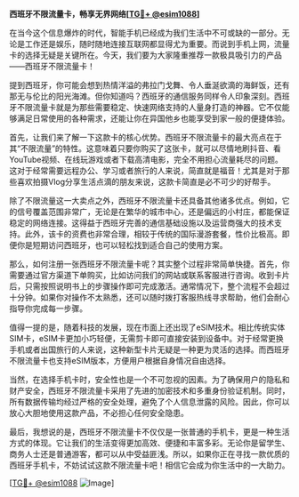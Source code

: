 **西班牙不限流量卡，畅享无界网络[[TG💪+ @esim1088](https://t.me/s/esim1088)]**

在当今这个信息爆炸的时代，智能手机已经成为我们生活中不可或缺的一部分。无论是工作还是娱乐，随时随地连接互联网都显得尤为重要。而说到手机上网，流量卡的选择无疑是关键所在。今天，我们要为大家隆重推荐一款极具吸引力的产品——西班牙不限流量卡！

提到西班牙，你可能会想到热情洋溢的弗拉门戈舞、令人垂涎欲滴的海鲜饭，还有那无与伦比的阳光海滩。但你知道吗？西班牙的通信服务同样令人印象深刻。西班牙不限流量卡就是为那些需要稳定、快速网络支持的人量身打造的神器。它不仅能够满足日常使用的各种需求，还能让你在异国他乡也能享受到家一般的便捷体验。

首先，让我们来了解一下这款卡的核心优势。西班牙不限流量卡的最大亮点在于其“不限流量”的特性。这意味着只要你购买了这张卡，就可以尽情地刷抖音、看YouTube视频、在线玩游戏或者下载高清电影，完全不用担心流量耗尽的问题。这对于经常需要远程办公、学习或者旅行的人来说，简直就是福音！尤其是对于那些喜欢拍摄Vlog分享生活点滴的朋友来说，这款卡简直是必不可少的好帮手。

除了不限流量这一大卖点之外，西班牙不限流量卡还具备其他诸多优点。例如，它的信号覆盖范围非常广，无论是在繁华的城市中心，还是偏远的小村庄，都能保证稳定的网络连接。这得益于西班牙完善的通信基础设施以及运营商强大的技术支持。此外，该卡的资费也非常合理，相较于传统的国际漫游套餐，性价比极高。即便你是短期访问西班牙，也可以轻松找到适合自己的使用方案。

那么，如何注册一张西班牙不限流量卡呢？其实整个过程非常简单快捷。首先，你需要通过官方渠道下单购买，比如访问我们的网站或联系客服进行咨询。收到卡片后，只需按照说明书上的步骤操作即可完成激活。通常情况下，整个流程不会超过十分钟。如果你对操作不太熟悉，还可以随时拨打客服热线寻求帮助，他们会耐心指导你完成每一步骤。

值得一提的是，随着科技的发展，现在市面上还出现了eSIM技术。相比传统实体SIM卡，eSIM卡更加小巧轻便，无需剪卡即可直接安装到设备中。对于经常更换手机或者出国旅行的人来说，这种新型卡片无疑是一种更为灵活的选择。而西班牙不限流量卡也支持eSIM版本，方便用户根据自身情况自由选择。

当然，在选择手机卡时，安全性也是一个不可忽视的因素。为了确保用户的隐私和财产安全，西班牙不限流量卡采用了先进的加密技术和多重身份验证机制。同时，所有数据传输均经过严格的安全处理，避免了个人信息泄露的风险。因此，你可以放心大胆地使用这款产品，不必担心任何安全隐患。

最后，我想说的是，西班牙不限流量卡不仅仅是一张普通的手机卡，更是一种生活方式的体现。它让我们的生活变得更加高效、便捷和丰富多彩。无论你是留学生、商务人士还是普通游客，都可以从中受益匪浅。所以，如果你正在寻找一款优质的西班牙手机卡，不妨试试这款不限流量卡吧！相信它会成为你生活中的一大助力。

[[TG💪+ @esim1088](https://t.me/s/esim1088) ![Image](https://i.postimg.cc/4NQfJmqS/Snipaste-2025-05-13-00-14-12.png)]
